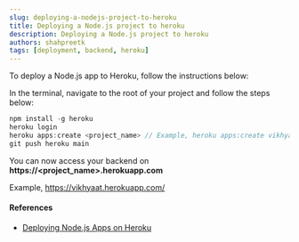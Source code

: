 ```yaml
---
slug: deploying-a-nodejs-project-to-heroku
title: Deploying a Node.js project to heroku
description: Deploying a Node.js project to heroku
authors: shahpreetk
tags: [deployment, backend, heroku]
---
```


To deploy a Node.js app to Heroku, follow the instructions below:

<!-- truncate -->

In the terminal, navigate to the root of your project and follow the steps below:

```js
npm install -g heroku
heroku login
heroku apps:create <project_name> // Example, heroku apps:create vikhyaat
git push heroku main
```

You can now access your backend on <b>https://\<project_name>.herokuapp.com</b>

Example, https://vikhyaat.herokuapp.com/

#### References

- [Deploying Node.js Apps on Heroku](https://devcenter.heroku.com/articles/deploying-nodejs)
